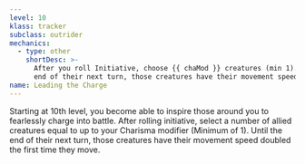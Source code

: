 ```yaml
---
level: 10
klass: tracker
subclass: outrider
mechanics:
  - type: other
    shortDesc: >-
      After you roll Initiative, choose {{ chaMod }} creatures (min 1). Until the
      end of their next turn, those creatures have their movement speed doubled the first time they move.
name: Leading the Charge
---
```

Starting at 10th level, you become able to inspire those around you to fearlessly charge into battle. After rolling
initiative, select a number of allied creatures equal to up to your Charisma modifier (Minimum of 1). Until the
end of their next turn, those creatures have their movement speed doubled the first time they move.
